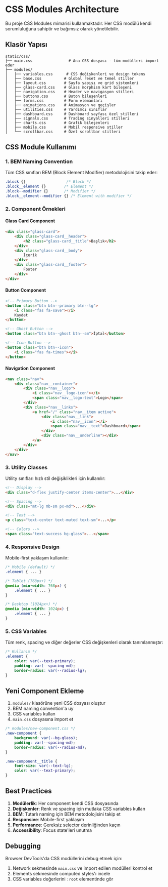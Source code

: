 # CSS Modules Architecture

Bu proje CSS Modules mimarisi kullanmaktadır. Her CSS modülü kendi sorumluluğuna sahiptir ve bağımsız olarak yönetilebilir.

## Klasör Yapısı

```
static/css/
├── main.css                # Ana CSS dosyası - tüm modülleri import eder
├── modules/
│   ├── variables.css      # CSS değişkenleri ve design tokens
│   ├── base.css          # Global reset ve temel stiller
│   ├── layout.css        # Sayfa yapısı ve grid sistemleri
│   ├── glass-card.css    # Glass morphism kart bileşeni
│   ├── navigation.css    # Header ve navigasyon stilleri
│   ├── buttons.css       # Buton bileşenleri
│   ├── forms.css         # Form elemanları
│   ├── animations.css    # Animasyon ve geçişler
│   ├── utilities.css     # Yardımcı sınıflar
│   ├── dashboard.css     # Dashboard sayfası özel stilleri
│   ├── signals.css       # Trading sinyalleri stilleri
│   ├── charts.css        # Grafik bileşenleri
│   ├── mobile.css        # Mobil responsive stiller
│   └── scrollbar.css     # Özel scrollbar stilleri
```

## CSS Module Kullanımı

### 1. BEM Naming Convention

Tüm CSS sınıfları BEM (Block Element Modifier) metodolojisini takip eder:

```css
.block {}                  /* Block */
.block__element {}        /* Element */
.block--modifier {}       /* Modifier */
.block__element--modifier {} /* Element with modifier */
```

### 2. Component Örnekleri

#### Glass Card Component
```html
<div class="glass-card">
    <div class="glass-card__header">
        <h2 class="glass-card__title">Başlık</h2>
    </div>
    <div class="glass-card__body">
        İçerik
    </div>
    <div class="glass-card__footer">
        Footer
    </div>
</div>
```

#### Button Component
```html
<!-- Primary Button -->
<button class="btn btn--primary btn--lg">
    <i class="fas fa-save"></i>
    Kaydet
</button>

<!-- Ghost Button -->
<button class="btn btn--ghost btn--sm">İptal</button>

<!-- Icon Button -->
<button class="btn btn--icon">
    <i class="fas fa-times"></i>
</button>
```

#### Navigation Component
```html
<nav class="nav">
    <div class="nav__container">
        <div class="nav__logo">
            <i class="nav__logo-icon"></i>
            <span class="nav__logo-text">Logo</span>
        </div>
        <div class="nav__links">
            <a href="/" class="nav__item active">
                <div class="nav__link">
                    <i class="nav__icon"></i>
                    <span class="nav__text">Dashboard</span>
                </div>
                <div class="nav__underline"></div>
            </a>
        </div>
    </div>
</nav>
```

### 3. Utility Classes

Utility sınıfları hızlı stil değişiklikleri için kullanılır:

```html
<!-- Display -->
<div class="d-flex justify-center items-center">...</div>

<!-- Spacing -->
<div class="mt-lg mb-sm px-md">...</div>

<!-- Text -->
<p class="text-center text-muted text-sm">...</p>

<!-- Colors -->
<span class="text-success bg-glass">...</span>
```

### 4. Responsive Design

Mobile-first yaklaşım kullanılır:

```css
/* Mobile (default) */
.element { ... }

/* Tablet (768px+) */
@media (min-width: 768px) {
    .element { ... }
}

/* Desktop (1024px+) */
@media (min-width: 1024px) {
    .element { ... }
}
```

### 5. CSS Variables

Tüm renk, spacing ve diğer değerler CSS değişkenleri olarak tanımlanmıştır:

```css
/* Kullanım */
.element {
    color: var(--text-primary);
    padding: var(--spacing-md);
    border-radius: var(--radius-lg);
}
```

## Yeni Component Ekleme

1. `modules/` klasörüne yeni CSS dosyası oluştur
2. BEM naming convention'a uy
3. CSS variables kullan
4. `main.css` dosyasına import et

```css
/* modules/new-component.css */
.new-component {
    background: var(--bg-glass);
    padding: var(--spacing-md);
    border-radius: var(--radius-md);
}

.new-component__title {
    font-size: var(--text-lg);
    color: var(--text-primary);
}
```

## Best Practices

1. **Modülerlik**: Her component kendi CSS dosyasında
2. **Değişkenler**: Renk ve spacing için mutlaka CSS variables kullan
3. **BEM**: Tutarlı naming için BEM metodolojisini takip et
4. **Responsive**: Mobile-first yaklaşım
5. **Performance**: Gereksiz selector derinliğinden kaçın
6. **Accessibility**: Focus state'leri unutma

## Debugging

Browser DevTools'da CSS modüllerini debug etmek için:

1. Network sekmesinde `main.css` ve import edilen modülleri kontrol et
2. Elements sekmesinde computed styles'ı incele
3. CSS variables değerlerini `:root` elementinde gör